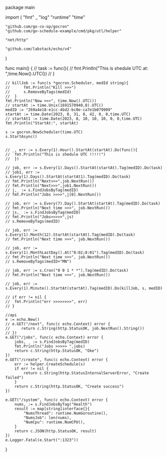 package main

import (
	"fmt"
	_ "log"
	"runtime"
	"time"

	"github.com/go-co-op/gocron"
	"github.com/go-schedule-example/cmd/pkg/utl/helper"

	"net/http"

	"github.com/labstack/echo/v4"
)



func main() {
	// task := func(){
	// 	fmt.Println("This is shedule UTC at: ",time.Now().UTC())
	// 	}

	// killJob := func(s *gocron.Scheduler, medId string){
	// 		fmt.Println("Kill >>>")
	// 		s.RemoveByTags(medId)
	// 	}
	fmt.Println("Now >>>", time.Now().UTC())
	// startAt := time.Unix(1691570940,0).UTC()
	medID := "269a4e18-e1cc-4bd2-bc0e-ca7e1b079909"
	startAt := time.Date(2023, 8, 31, 8, 42, 0, 0,time.UTC)
	// startAt1 := time.Date(2023, 8, 10, 10, 10, 0, 0,time.UTC)
	fmt.Println("StartAt:", startAt)

	s := gocron.NewScheduler(time.UTC)
	s.StartAsync()


	// _, err := s.Every(1).Hour().StartAt(startAt).Do(func(){
	// 	fmt.Println("This is shedule UTC !!!!!")
	// 	})

	// job, err := s.Every(1).Days().StartAt(startAt).Tag(medID).Do(task)
	// job1, err := s.Every(1).Days().StartAt(startAt1).Tag(medID).Do(task)
	// fmt.Println("Next>>>",job.NextRun())
	// fmt.Println("Next>>>",job1.NextRun())
	// j,_ := s.FindJobsByTag(medID)
	// fmt.Println("Jobs >>>>",j[0].NextRun())

	// job, err := s.Every(7).Day().StartAt(startAt).Tag(medID).Do(task)
	// fmt.Println("Next time >>>", job.NextRun())
	// js,_ := s.FindJobsByTag(medID)
	// fmt.Println("Jobs>>>>>",js)
	// s.RemoveByTags(medID)

	// job, err := s.Every(1).Month(12).StartAt(startAt).Tag(medID).Do(task)
	// fmt.Println("Next time >>>", job.NextRun())

	// job, err := s.Every(1).MonthLastDay().At("8:02;8:01").Tag(medID).Do(task)
	// fmt.Println("Next time >>>", job.NextRun())
	// s.RemoveByTags(medID+"MN")

	// job, err := s.Cron("0 0 1 * *").Tag(medID).Do(task)
	// fmt.Println("Next time >>>", job.NextRun())
	
	// job, err := s.Every(1).Minute().StartAt(startAt).Tag(medID).Do(killJob, s, medID)

	// if err != nil {
	// 	fmt.Println("err >>>>>>>>", err)
	// }
	
	//api
	e := echo.New()
    // e.GET("/next", func(c echo.Context) error {
    //     return c.String(http.StatusOK, job.NextRun().String())
    // })
	e.GET("/jobs", func(c echo.Context) error {
		jobs, _ := s.FindJobsByTag(medID)
		fmt.Println("Jobs >>>>> ",jobs)
        return c.String(http.StatusOK, "Oke")
    })
	e.GET("/create", func(c echo.Context) error {
		err := helper.CreateSchedule(s)
		if err != nil {
			return c.String(http.StatusInternalServerError, "Create failed")
		}
        return c.String(http.StatusOK, "Create success")
    })

	e.GET("/system", func(c echo.Context) error {
		nums,_:= s.FindJobsByTag("Health")
		result := map[string]interface{}{
			"NumsThread": runtime.NumGoroutine(),
			"NumsJob": len(nums),
			"NumCpu": runtime.NumCPU(),
		}
		return c.JSON(http.StatusOK, result)
	})
	e.Logger.Fatal(e.Start(":1323"))
}